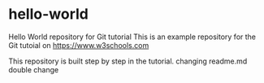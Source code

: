 # hello-world
Hello World repository for Git tutorial
This is an example repository for the Git tutoial on https://www.w3schools.com

This repository is built step by step in the tutorial.
changing readme.md
double change
